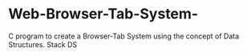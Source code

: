 # Web-Browser-Tab-System-
C program to create a Browser-Tab System using the concept of Data Structures. 
Stack DS
